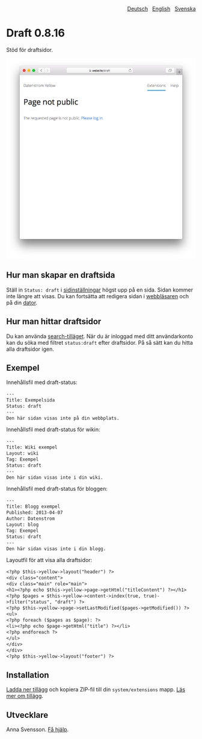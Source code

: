 <p align="right"><a href="README-de.md">Deutsch</a> &nbsp; <a href="README.md">English</a> &nbsp; <a href="README-sv.md">Svenska</a></p>

# Draft 0.8.16

Stöd för draftsidor.

<p align="center"><img src="draft-screenshot.png?raw=true" alt="Skärmdump"></p>

## Hur man skapar en draftsida 

Ställ in `Status: draft` i [sidinställningar](https://github.com/annaesvensson/yellow-core/tree/main/README-sv.md#inställningar-page) högst upp på en sida. Sidan kommer inte längre att visas. Du kan fortsätta att redigera sidan i [webbläsaren](https://github.com/annaesvensson/yellow-edit/tree/main/README-sv.md) och på din [dator](https://github.com/annaesvensson/yellow-core/tree/main/README-sv.md).

## Hur man hittar draftsidor

Du kan använda [search-tilläget](https://github.com/annaesvensson/yellow-search/tree/main/README-sv.md). När du är inloggad med ditt användarkonto kan du söka med filtret `status:draft` efter draftsidor. På så sätt kan du hitta alla draftsidor igen.

## Exempel

Innehållsfil med draft-status:

    ---
    Title: Exempelsida
    Status: draft
    ---
    Den här sidan visas inte på din webbplats.

Innehållsfil med draft-status för wikin:

    ---
    Title: Wiki exempel
    Layout: wiki
    Tag: Exempel
    Status: draft
    ---
    Den här sidan visas inte i din wiki.

Innehållsfil med draft-status för bloggen:

    ---
    Title: Blogg exempel
    Published: 2013-04-07
    Author: Datenstrom
    Layout: blog
    Tag: Exempel
    Status: draft
    ---
    Den här sidan visas inte i din blogg.

Layoutfil för att visa alla draftsidor:

    <?php $this->yellow->layout("header") ?>
    <div class="content">
    <div class="main" role="main">
    <h1><?php echo $this->yellow->page->getHtml("titleContent") ?></h1>
    <?php $pages = $this->yellow->content->index(true, true)->filter("status", "draft") ?>
    <?php $this->yellow->page->setLastModified($pages->getModified()) ?>
    <ul>
    <?php foreach ($pages as $page): ?>
    <li><?php echo $page->getHtml("title") ?></li>
    <?php endforeach ?>
    </ul>
    </div>
    </div>
    <?php $this->yellow->layout("footer") ?>

## Installation

[Ladda ner tillägg](https://github.com/annaesvensson/yellow-draft/archive/main.zip) och kopiera ZIP-fil till din `system/extensions` mapp. [Läs mer om tillägg](https://github.com/annaesvensson/yellow-update/tree/main/README-sv.md).

## Utvecklare

Anna Svensson. [Få hjälp](https://datenstrom.se/sv/yellow/help/).
